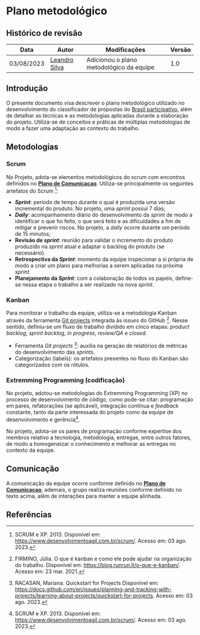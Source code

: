 # Plano metodológico

## Histórico de revisão

| Data       | Autor                                        | Modificações                          | Versão |
| ---------- | -------------------------------------------- | ------------------------------------- | ------ |
| 03/08/2023 | [Leandro Silva](https://github.com/Leanddro13) | Adicionou o plano metodológico da equipe | 1.0    |

## Introdução

O presente documento visa descrever o plano metodológico utilizado no desenvolvimento do classificador de propostas do [Brasil participativo](https://brasilparticipativo.presidencia.gov.br/), além de detalhar as técnicas e as metodologias aplicadas durante a elaboração do projeto. Utiliza-se de conceitos e práticas de múltiplas metodologias de modo a fazer uma adaptação ao contexto do trabalho.

## Metodologias

### Scrum

No Projeto, adota-se elementos metodológicos do scrum com encontros definidos no **[Plano de Comunicaçao](comunicacao.md)**. Utiliza-se principalmente os seguintes artefatos do Scrum [^2]:

- **_Sprint_**: período de tempo durante o qual é produzida uma versão incremental do produto. No projeto, uma _sprint_ possui 7 dias;
- **_Daily_**: acompanhamento diário do desenvolvimento da _sprint_ de modo a identificar o que foi feito, o que será feito e as dificuldades a fim de mitigar e prevenir riscos. No projeto, a _daily_ ocorre durante um período de 15 minutos;
- **Revisão de _sprint_**: reunião para validar o incremento do produto produzido na _sprint_ atual e adaptar o backlog do produto (se necessário).
- **Retrospectiva da _Sprint_**: momento da equipe inspecionar a si própria de modo a criar um plano para melhorias a serem aplicadas na próxima _sprint_.
- **Planejamento da _Sprint_**: com a colaboração de todos os papéis, define-se nessa etapa o trabalho a ser realizado na nova _sprint_.

### Kanban

Para monitorar o trabalho da equipe, utiliza-se a metodologia Kanban através da ferramenta [Git projects](https://github.com/orgs/ResidenciaTICBrisa/projects/2) integrada às _issues_ do GitHub [^4]. Nesse sentido, definiu-se um fluxo de trabalho dividido em cinco etapas: _product backlog_, _sprint backlog_, _in progress_, _review/QA_ e _closed_.

- Ferramenta _Git projects_ [^3]: auxilia na geração de relatórios de métricas do desenvolvimento das _sprints_.
- Categorização (labels): os artefatos presentes no fluxo do Kanban são categorizados com os rótulos.

### Extremming Programming (codificação)

No projeto, adotou-se metodologias do Extremming Programming (XP) no processo de desenvolvimento de código, como pode-se citar: programação em pares, refatorações (se aplicável), integração contínua e _feedback_ constante, tanto da parte interessada do projeto como da equipe de desenvolvimento e gerência[^2].

No projeto, adota-se os pares de programação conforme expertise dos membros relativo a tecnologia, metodologia, entregas, entre outros fatores, de modo a homogeneizar o conhecimento e melhorar as entregas no contexto da equipe.

## Comunicação

A comunicação da equipe ocorre conforme definido no **[Plano de Comunicaçao](comunicacao.md)**, ademais, o grupo realiza reuniões conforme definido no texto acima, além de interações para manter a equipe alinhada. 

## Referências

[^1]: BECK, Kent et al. Manifesto para Desenvolvimento Ágil de Software. 2001. Disponível em: https://agilemanifesto.org/iso/ptbr/manifesto.html. Acesso em: 03 ago. 2023.

[^2]: SCRUM e XP. 2013. Disponível em: https://www.desenvolvimentoagil.com.br/scrum/. Acesso em: 03 ago. 2023.

[^3]: RACASAN, Mariana. Quickstart for Projects Disponível em: https://docs.github.com/en/issues/planning-and-tracking-with-projects/learning-about-projects/quickstart-for-projects. Acesso em: 03 ago. 2023.

[^4]: FIRMINO, Júlia. O que é kanban e como ele pode ajudar na organização do trabalho. Disponível em: https://blog.runrun.it/o-que-e-kanban/. Acesso em: 23 mar. 2021.